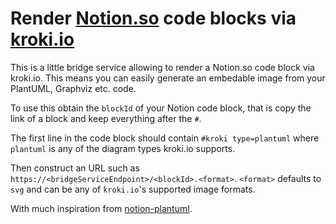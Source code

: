 # Render [Notion.so](notion.so) code blocks via [kroki.io](kroki.io)

This is a little bridge service allowing to render a Notion.so code block via kroki.io. This means you can easily generate an embedable image from your PlantUML, Graphviz etc. code.

To use this obtain the `blockId` of your Notion code block, that is copy the link of a block and keep everything after the `#`.

The first line in the code block should contain `#kroki type=plantuml` where `plantuml` is any of the diagram types kroki.io supports.

Then construct an URL such as `https://<bridgeServiceEndpoint>/<blockId>.<format>`. `<format>` defaults to `svg` and can be any of `kroki.io`'s supported image formats.

With much inspiration from [notion-plantuml](https://github.com/rnovicky/notion-plantuml).
